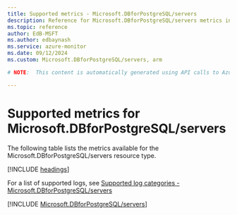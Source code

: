 ```yaml
---
title: Supported metrics - Microsoft.DBforPostgreSQL/servers
description: Reference for Microsoft.DBforPostgreSQL/servers metrics in Azure Monitor.
ms.topic: reference
author: EdB-MSFT
ms.author: edbaynash
ms.service: azure-monitor
ms.date: 09/12/2024
ms.custom: Microsoft.DBforPostgreSQL/servers, arm

# NOTE:  This content is automatically generated using API calls to Azure. Any edits made on these files will be overwritten in the next run of the script. 

---
```


  
# Supported metrics for Microsoft.DBforPostgreSQL/servers
  
The following table lists the metrics available for the Microsoft.DBforPostgreSQL/servers resource type.  
  
  
[!INCLUDE [headings](~/reusable-content/ce-skilling/azure/includes/azure-monitor/reference/metrics/metrics-headings.md)]  
  
  
  
For a list of supported logs, see [Supported log categories - Microsoft.DBforPostgreSQL/servers](../supported-logs/microsoft-dbforpostgresql-servers-logs.md)  
  
 

[!INCLUDE [Microsoft.DBforPostgreSQL/servers](~/reusable-content/ce-skilling/azure/includes/azure-monitor/reference/metrics/microsoft-dbforpostgresql-servers-metrics-include.md)]  

